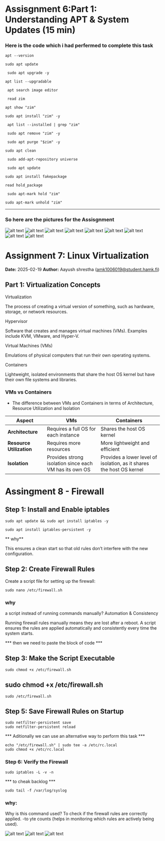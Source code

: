 # Assisgnment 6:Part 1: Understanding APT & System Updates (15 min) 
### Here is the code which i had perfermed to complete this task 

```
apt --version
```
```
sudo apt update
```
```
 sudo apt upgrade -y
 ```
 ```
 apt list --upgradable
 ```
 ```
  apt search image editor
```
```
 read zim
```
```
apt show "zim"
```
```
sudo apt install "zim" -y
```
```
 apt list --installed | grep "zim"
```
```
 sudo apt remove "zim" -y
```
```
 sudo apt purge "$zim" -y
```
```
sudo apt clean
```
```
 sudo add-apt-repository universe
```
```
 sudo apt update
```
```
sudo apt install fakepackage
```
```
read hold_package
```
```
 sudo apt-mark hold "zim"
```
```
sudo apt-mark unhold "zim"
```
------------
### So here are the pictures for the Assisgnment 
![alt text](<Screenshot 2025-03-04 204717.png>) ![alt text](<Screenshot 2025-03-04 204726.png>) ![alt text](<Screenshot 2025-03-04 204754.png>) ![alt text](<Screenshot 2025-03-04 204803.png>) ![alt text](<Screenshot 2025-03-04 204816.png>) ![alt text](<Screenshot 2025-03-04 204825.png>) ![alt text](<Screenshot 2025-03-04 204911.png>) ![alt text](<Screenshot 2025-03-04 204927.png>) ![alt text](<Screenshot 2025-03-04 204936.png>)





# Assignment 7: Linux Virtualization 
**Date:** 2025-02-19
**Author:** Aayush shrestha  (amk1006019@student.hamk.fi) 

## Part 1: Virtualization Concepts

Virtualization

The process of creating a virtual version of something, such as hardware, storage, or network resources.

Hypervisor

Software that creates and manages virtual machines (VMs). Examples include KVM, VMware, and Hyper-V.

Virtual Machines (VMs)

Emulations of physical computers that run their own operating systems.

Containers

Lightweight, isolated environments that share the host OS kernel but have their own file systems and libraries.

### **VMs vs Containers**

- The difference between VMs and Containers in terms of Architecture, Resource Utilization and Isolation

| **Aspect**    | **VMs**                                          | **Containers**    |
|----------------------|------------------------------------------------|------------------------------|
| **Architecture**     | Requires a full OS for each instance            | Shares the host OS kernel      |
| **Resource Utilization** | Requires more resources                        | More lightweight and efficient   |
| **Isolation**        | Provides strong isolation since each VM has its own OS | Provides a lower level of isolation, as it shares the host OS kernel |

# Assingment 8 - Firewall

## Step 1: Install and Enable iptables
```
sudo apt update && sudo apt install iptables -y
```
```
sudo apt install iptables-persistent -y
```
** why**

This ensures a clean start so that old rules don’t interfere with the new configuration.
## Step 2: Create Firewall Rules

Create a script file for setting up the firewall:
```
sudo nano /etc/firewall.sh 
```
### why 
 a script instead of running commands manually?
Automation & Consistency

Running firewall rules manually means they are lost after a reboot.
A script ensures the rules are applied automatically and consistently every time the system starts.


*** then we need to paste the block of code ***

## Step 3: Make the Script Executable
```
sudo chmod +x /etc/firewall.sh
```
## sudo chmod +x /etc/firewall.sh
```
sudo /etc/firewall.sh
```
## Step 5: Save Firewall Rules on Startup
```
sudo netfilter-persistent save
sudo netfilter-persistent reload
```
*** Aditionally we can use an alternative way to perform this task ***
```
echo "/etc/firewall.sh" | sudo tee -a /etc/rc.local
sudo chmod +x /etc/rc.local
```
### Step 6: Verify the Firewall
```
sudo iptables -L -v -n
```
*** to cheak backlog ***
```
sudo tail -f /var/log/syslog
```
### why:
Why is this command used?
To check if the firewall rules are correctly applied.
-to yte counts (helps in monitoring which rules are actively being used).

![alt text](<Screenshot 2025-03-06 224100.png>) ![alt text](<Screenshot 2025-03-06 224109.png>) ![alt text](<Screenshot 2025-03-06 224120.png>)